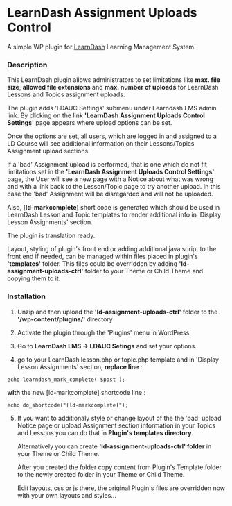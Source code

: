 # LearnDash Assignment Uploads Control

A simple WP plugin for [LearnDash](https://www.learndash.com/) Learning Management System.

### Description

This LearnDash plugin allows administrators to set limitations like **max. file size**, **allowed file extensions** and **max. number of uploads** for LearnDash Lessons and Topics assignment uploads.

The plugin adds 'LDAUC Settings' submenu under Learndash LMS admin link. By clicking on the link **'LearnDash Assignment Uploads Control Settings'** page appears where upload options can be set.

Once the options are set, all users, which are logged in and assigned to a LD Course will see additional information on their Lessons/Topics Assignment upload sections.

If a 'bad' Assignment upload is performed, that is one which do not fit limitations set in the **'LearnDash Assignment Uploads Control Settings'** page, the User will see a new page with a Notice about what was wrong and with a  link back to the Lesson/Topic page to try another upload. In this case the 'bad' Assignment will be disregarded and will not be uploaded.

Also, **[ld-markcomplete]** short code is generated which should be used in LearnDash Lesson and Topic templates to render additional info in 'Display Lesson Assignments' section.

The plugin is translation ready.

Layout, styling of plugin's front end or adding additional java script to the front end if needed, can be managed within files placed in plugin's **'templates'** folder. This files could be overridden by adding **'ld-assignment-uploads-ctrl'** folder to your Theme or Child Theme and copying them to it.

### Installation

1. Unzip and then upload the **'ld-assignment-uploads-ctrl'** folder to the **'/wp-content/plugins/'** directory

2. Activate the plugin through the 'Plugins' menu in WordPress

3. Go to **LearnDash LMS -> LDAUC Setings** and set your options.

4. go to your LearnDash lesson.php or topic.php template and in 'Display Lesson Assignments' section, **replace line** :
```
echo learndash_mark_complete( $post );
```
**with** the new [ld-markcomplete] shortcode line :
``` 
echo do_shortcode("[ld-markcomplete]");
```

5. If you want to additionaly style or change layout of the the 'bad' upload Notice page or upload Assignment section information in your Topics and Lessons you can do that in **Plugin's templates directory**. 

    Alternatively you can create **'ld-assignment-uploads-ctrl' folder** in your Theme or Child Theme. 
    
    After you created the folder copy content from Plugin's Template folder to the newly created folder in your Theme or Child Theme. 
    
    Edit layouts, css or js there, the original Plugin's files are overridden now with your own layouts and styles...


